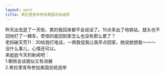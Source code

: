 ```yaml
---
layout: post
title: 希拉里宣布参加美国总统选举
---
```


<p>昨天出去逛了一天街，累的我回来都不会说话了。10点多出了地铁站，就头也不回地打了一辆车，奇怪的是回到家怎么也没有那么累了？<br />
老妈破天荒11：30给我打电话，一再敦促我让我早点回家，她说她想我～～～<br />
没什么事儿，心情还可以。<br />
来<a href="http://www.francaisblog.com.cn/node/494">听听</a>今天的新闻吧：<br />
1.朝核会谈貌似又有进展<br />
2.希拉里宣布参加美国总统选举
</p>
